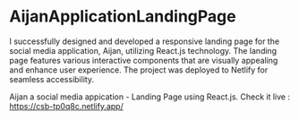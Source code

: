 # AijanApplicationLandingPage

I successfully designed and developed a responsive landing page for the social media application, Aijan, utilizing React.js technology. The landing page features various interactive components that are visually appealing and enhance user experience. The project was deployed to Netlify for seamless accessibility.

Aijan a social media appication - Landing Page using React.js. 
Check it live : https://csb-tp0q8c.netlify.app/
